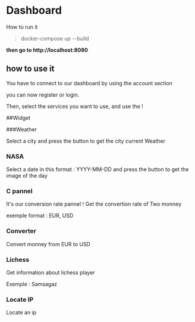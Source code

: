 # Dashboard

How to run it

> docker-compose up --build

**then go to http://localhost:8080**

## how to use it

You have to connect to our dashboard by using the account section

you can now register or login.

Then, select the services you want to use, and use the !

##Widget

###Weather

Select a city and press the button to get the city current Weather

### NASA

Select a date in this format : YYYY-MM-DD and press the button to get the image of the day

### C pannel
It's our conversion rate pannel ! Get the convertion rate of Two monney

exemple format : EUR, USD

### Converter
Convert monney from EUR to USD

### Lichess

Get information about lichess player

Exemple : Samsagaz

### Locate IP

Locate an ip

